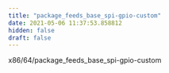 ```yaml
---
title: "package_feeds_base_spi-gpio-custom"
date: 2021-05-06 11:37:53.858812
hidden: false
draft: false
---
```


x86/64/package_feeds_base_spi-gpio-custom

